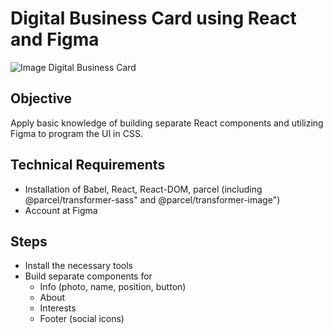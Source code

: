 # Digital Business Card using React and Figma
<img src="https://user-images.githubusercontent.com/99111208/165168534-c3e8aa87-9656-4eb1-ae28-9f1fa01815af.png" alt="Image Digital Business Card">

## Objective

Apply basic knowledge of building separate React components and utilizing Figma to program the UI in CSS.

## Technical Requirements
* Installation of Babel, React, React-DOM, parcel (including @parcel/transformer-sass" and @parcel/transformer-image")
* Account at Figma

## Steps
* Install the necessary tools
* Build separate components for 
  * Info (photo, name, position, button)
  * About
  * Interests
  * Footer (social icons)



